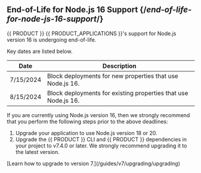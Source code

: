 ## End-of-Life for Node.js 16 Support {/*end-of-life-for-node-js-16-support*/}

{{ PRODUCT }} {{ PRODUCT_APPLICATIONS }}'s support for Node.js version 16 is undergoing end-of-life. 

Key dates are listed below.

| Date      | Description                                                    |
| --------- | -------------------------------------------------------------- |
| 7/15/2024 | Block deployments for new properties that use Node.js 16.      |
| 8/15/2024 | Block deployments for existing properties that use Node.js 16. |

If you are currently using Node.js version 16, then we strongly recommend that you perform the following steps prior to the above deadlines:
1.  Upgrade your application to use Node.js version 18 or 20. 
2.  Upgrade the {{ PRODUCT }} CLI and {{ PRODUCT }} dependencies in your project to v7.4.0 or later. We strongly recommend upgrading it to the latest version.

<Condition version="<=6">
  [Learn how to upgrade to version 7.](/guides/v7/upgrading/upgrading)
</Condition>